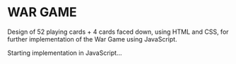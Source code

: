 # WAR GAME

Design of 52 playing cards + 4 cards faced down, using HTML and CSS, for further implementation of the War Game using JavaScript.

Starting implementation in JavaScript...
